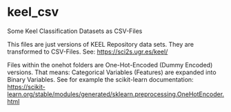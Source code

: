 # keel_csv
Some Keel Classification Datasets as CSV-Files

This files are just versions of KEEL Repository data sets. They are transformed to CSV-Files. See: https://sci2s.ugr.es/keel/

Files within the onehot folders are One-Hot-Encoded (Dummy Encoded) versions. That means: Categorical Variables (Features) are expanded into Binary Variables. See for example the scikit-learn documentation: https://scikit-learn.org/stable/modules/generated/sklearn.preprocessing.OneHotEncoder.html
